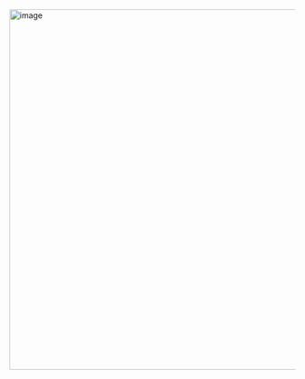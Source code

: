 <img width="1431" height="636" alt="image" src="https://github.com/user-attachments/assets/6da93074-af68-48fc-bd0c-e6e43e331274" />
